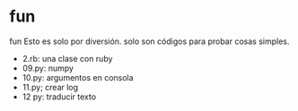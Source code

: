 # fun
fun
Esto es solo por diversión.
solo son códigos para probar cosas simples.

- 2.rb: una clase con ruby
- 09.py: numpy
- 10.py: argumentos en consola
- 11.py; crear log
- 12 py: traducir texto
